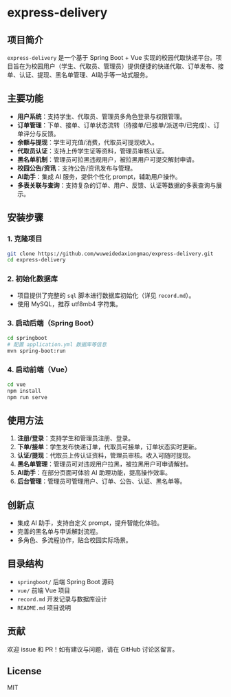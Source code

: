# express-delivery

## 项目简介

`express-delivery` 是一个基于 Spring Boot + Vue 实现的校园代取快递平台。项目旨在为校园用户（学生、代取员、管理员）提供便捷的快递代取、订单发布、接单、认证、提现、黑名单管理、AI助手等一站式服务。

## 主要功能

- **用户系统**：支持学生、代取员、管理员多角色登录与权限管理。
- **订单管理**：下单、接单、订单状态流转（待接单/已接单/派送中/已完成）、订单评分与反馈。
- **余额与提现**：学生可充值/消费，代取员可提现收入。
- **代取员认证**：支持上传学生证等资料，管理员审核认证。
- **黑名单机制**：管理员可拉黑违规用户，被拉黑用户可提交解封申请。
- **校园公告/资讯**：支持公告/资讯发布与管理。
- **AI助手**：集成 AI 服务，提供个性化 prompt，辅助用户操作。
- **多表关联与查询**：支持复杂的订单、用户、反馈、认证等数据的多表查询与展示。

## 安装步骤

### 1. 克隆项目

```bash
git clone https://github.com/wuweidedaxiongmao/express-delivery.git
cd express-delivery
```

### 2. 初始化数据库

- 项目提供了完整的 `sql` 脚本进行数据库初始化（详见 `record.md`）。
- 使用 MySQL，推荐 utf8mb4 字符集。

### 3. 启动后端（Spring Boot）

```bash
cd springboot
# 配置 application.yml 数据库等信息
mvn spring-boot:run
```

### 4. 启动前端（Vue）

```bash
cd vue
npm install
npm run serve
```

## 使用方法

1. **注册/登录**：支持学生和管理员注册、登录。
2. **下单/接单**：学生发布快递订单，代取员可接单，订单状态实时更新。
3. **认证/提现**：代取员上传认证资料，管理员审核。收入可随时提现。
4. **黑名单管理**：管理员可对违规用户拉黑，被拉黑用户可申请解封。
5. **AI助手**：在部分页面可体验 AI 助理功能，提高操作效率。
6. **后台管理**：管理员可管理用户、订单、公告、认证、黑名单等。

## 创新点

- 集成 AI 助手，支持自定义 prompt，提升智能化体验。
- 完善的黑名单与申诉解封流程。
- 多角色、多流程协作，贴合校园实际场景。

## 目录结构

- `springboot/` 后端 Spring Boot 源码
- `vue/` 前端 Vue 项目
- `record.md` 开发记录与数据库设计
- `README.md` 项目说明

## 贡献

欢迎 issue 和 PR！如有建议与问题，请在 GitHub 讨论区留言。

## License

MIT

